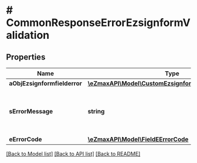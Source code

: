 # # CommonResponseErrorEzsignformValidation

## Properties

Name | Type | Description | Notes
------------ | ------------- | ------------- | -------------
**aObjEzsignformfielderror** | [**\eZmaxAPI\Model\CustomEzsignformfielderrorResponse[]**](CustomEzsignformfielderrorResponse.md) |  |
**sErrorMessage** | **string** | The message giving details about the error |
**eErrorCode** | [**\eZmaxAPI\Model\FieldEErrorCode**](FieldEErrorCode.md) |  |

[[Back to Model list]](../../README.md#models) [[Back to API list]](../../README.md#endpoints) [[Back to README]](../../README.md)
